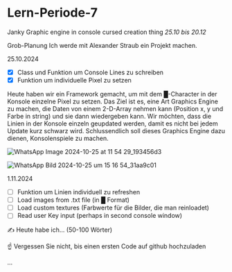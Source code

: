 # Lern-Periode-7
Janky Graphic engine in console cursed creation thing
*25.10 bis 20.12*

Grob-Planung
Ich werde mit Alexander Straub ein Projekt machen.

25.10.2024
- [x] Class und Funktion um Console Lines zu schreiben 
- [x] Funktion um individuelle Pixel zu setzen

Heute haben wir ein Framework gemacht, um mit dem █-Character in der Konsole einzelne Pixel zu setzen. Das Ziel ist es, eine Art Graphics Engine zu machen, die Daten von einem 2-D-Array nehmen kann (Position x, y und Farbe in string) und sie dann wiedergeben kann. Wir möchten, dass die Linien in der Konsole einzeln geupdated werden, damit es nicht bei jedem Update kurz schwarz wird. Schlussendlich soll dieses Graphics Engine dazu dienen, Konsolenspiele zu machen.

![WhatsApp Image 2024-10-25 at 11 54 29_193456d3](https://github.com/user-attachments/assets/43b10365-5701-49b1-8741-d234af51c088)

![WhatsApp Bild 2024-10-25 um 15 16 54_31aa9c01](https://github.com/user-attachments/assets/37c5155d-e5b5-4095-9eb4-40d2001cfa32)




1.11.2024
- [ ] Funktion um Linien individuell zu refreshen
- [ ] Load images from .txt file (in █ Format)
- [ ] Load custom textures (Farbwerte für die Bilder, die man reinloadet)
- [ ] Read user Key input (perhaps in second console window)

✍️ Heute habe ich... (50-100 Wörter)

☝️ Vergessen Sie nicht, bis einen ersten Code auf github hochzuladen

...

